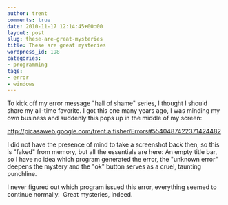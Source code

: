 ```yaml
---
author: trent
comments: true
date: 2010-11-17 12:14:45+00:00
layout: post
slug: these-are-great-mysteries
title: These are great mysteries
wordpress_id: 198
categories:
- programming
tags:
- error
- windows
---
```


To kick off my error message "hall of shame" series, I thought I should share my all-time favorite.  I got this one many years ago, I was minding my own business and suddenly this pops up in the middle of my screen:

http://picasaweb.google.com/trent.a.fisher/Errors#5540487422371424482

I did not have the presence of mind to take a screenshot back then, so this is "faked" from memory, but all the essentials are here:  An empty title bar, so I have no idea which program generated the error, the "unknown error" deepens the mystery and the "ok" button serves as a cruel, taunting punchline.

I never figured out which program issued this error, everything seemed to continue normally.  Great mysteries, indeed.
